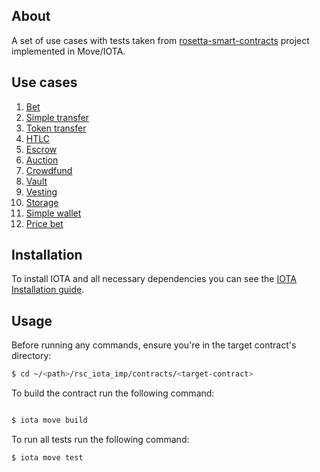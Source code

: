 ## About

A set of use cases with tests taken from [rosetta-smart-contracts](https://github.com/blockchain-unica/rosetta-smart-contracts) project implemented in Move/IOTA.

## Use cases

1. [Bet](contracts/bet)
2. [Simple transfer](contracts/simple_transfer)
3. [Token transfer](contracts/token_transfer)
4. [HTLC](contracts/htlc)
5. [Escrow](contracts/escrow)
6. [Auction](contracts/auction)
7. [Crowdfund](contracts/crowdfund)
8. [Vault](contracts/vault)
9. [Vesting](contracts/vesting)
10. [Storage](contracts/storage)
11. [Simple wallet](contracts/simple_wallet)
12. [Price bet](contracts/price_bet)

## Installation

To install IOTA and all necessary dependencies you can see the [IOTA Installation guide](https://docs.iota.org/developer/getting-started/install-iota).

## Usage

Before running any commands, ensure you're in the target contract's directory:

```bash
$ cd ~/<path>/rsc_iota_imp/contracts/<target-contract>
```

To build the contract run the following command:

```bash

$ iota move build
```

To run all tests run the following command:

```bash
$ iota move test
```
